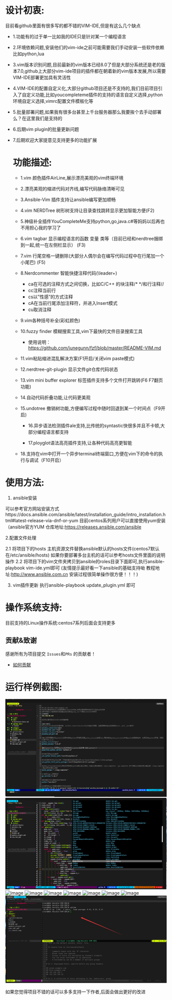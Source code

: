 # 设计初衷:
目前看github里面有很多写的都不错的VIM-IDE,但是有这么几个缺点
* 1.功能有的过于单一比如我的IDE只是针对某一个编程语言
* 2.环境依赖问题,安装他们的vim-ide之前可能需要我们手动安装一些软件依赖比如python,lua
* 3.vim版本识别问题,目前最新的vim版本已经8.0了但是大部分系统还是老的版本7.0,github上大部分vim-ide项目的插件都在朝着新的vim版本发展,所以需要VIM-IDE部署更加具有灵活性
* 4.VIM-IDE的配置自定义化,大部分github项目还是不支持的,我们目前项目引入了自定义功能,比如youcompleteme插件的支持的语言自定义选择,python环境自定义选择,vimrc配置文件模板化等
* 5.批量部署问题,如果我有很多台甚至上千台服务器那么我要挨个去手动部署么？在这里我们是支持的
* 6.后期vim plugin的批量更新问题
* 7.后期欢迎大家提意见支持更多的功能扩展



  # 功能描述:

  * 1.vim 颜色插件AirLine,展示漂亮美观的vim终端环境

  * 2.漂亮美观的缩进代码对齐线,编写代码脉络清晰可见

  * 3.Ansible-Vim 插件支持让ansible编写更加顺畅

  * 4.vim NERDTree 树形树支持让目录查找跳转显示更加智能方便(F2)

  * 5.神级补全插件YouCompleteMe支持python,go,java.c#等妈妈以后再也不用担心我的学习了

  * 6.vim tagbar 显示编程语言的函数 变量 类等（目前已经和nerdtree捆绑到一起,统一在左侧栏显示） (F3)

  * 7.vim 行尾空格一键删除(大部分人偶尔会在编写代码过程中在行尾加一个小尾巴) (F5)

  * 8.Nerdcommenter 智能快捷注释代码(\leader+)
    * <leader>ca在可选的注释方式之间切换，比如C/C++ 的块注释/* */和行注释//
    * <leader>cc注释当前行
    * <leader>cs以”性感”的方式注释
    * <leader>cA在当前行尾添加注释符，并进入Insert模式
    * <leader>cu取消注释

  * 9.vim各种括号补全(彩虹颜色)

  * 10.fuzzy finder 模糊搜索工具,vim下最快的文件目录搜索工具
    * 使用说明：https://github.com/junegunn/fzf/blob/master/README-VIM.md

  * 11.vim粘贴缩进混乱解决方案(F1开启/关闭vim paste模式)

  * 12.nerdtree-git-plugin 显示文件git仓库代码状态

  * 13.vim mini buffer explorer 标签插件支持多个文件打开跳转(F6 F7翻页功能)

  * 14.自动代码折叠功能,让代码更美观

  * 15.undotree 撤销树功能,方便编写过程中随时回退到某一个时间点（F9开启)

	* 16.异步语法检测插件ale支持,比传统的syntastic快很多并且不卡顿,大部分编程语言都支持

	* 17.ployglot语法高亮插件支持,让各种代码高亮更智能

  * 18.支持在vim中打开一个异步terminal终端窗口,方便在vim下的命令的执行与调试（F10开启）


# 使用方法:
1. ansible安装

可以参考官方网站安装方式https://docs.ansible.com/ansible/latest/installation_guide/intro_installation.html#latest-release-via-dnf-or-yum
目前centos系列用户可以直接使用yum安装（ansible官方YUM 仓库地址:https://releases.ansible.com/ansible

2.配置文件处理

2.1 将项目下的hosts 主机资源文件替换ansible默认的hosts文件(centos7默认在/etc/ansible/hosts)
如果你要部署多台主机的话可以参考hosts文件里面的说明操作
2.2 将项目下的vim文件夹拷贝到ansible的roles目录下面即可,执行ansible-playbook vim-ide.yml即可
(友情提示最好看一下ansible的基础支持呦  教程地址:http://www.ansible.com.cn  安装过程很简单操作很方便！！！)

3. vim插件更新
执行ansible-playbook update_plugin.yml 即可


# 操作系统支持:
目前支持的Linux操作系统:centos7系列后面会支持更多


## 贡献&致谢

感谢所有为项目提交 `Issues`和`PRs` 的贡献者！

- [如何贡献](doc/HowToContribute.md)


# 运行样例截图:
![image](https://github.com/Hello-Linux/Ansible-VIM-IDE/raw/master/images/example1.png)
![image](https://github.com/Hello-Linux/Ansible-VIM-IDE/raw/master/images/example2.png)
![image](https://github.com/Hello-Linux/Ansible-VIM-IDE/raw/master/images/example3.png)
![image](https://github.com/Hello-Linux/Ansible-VIM-IDE/raw/master/images/example4.png)
![image](https://github.com/Hello-Linux/Ansible-VIM-IDE/raw/master/images/example5.png)
![image](https://github.com/Hello-Linux/Ansible-VIM-IDE/raw/master/images/example6.png)
![image](https://github.com/Hello-Linux/Ansible-VIM-IDE/raw/master/images/example7.png)
![image](https://github.com/Hello-Linux/Ansible-VIM-IDE/raw/master/images/example8.png)
![image](https://github.com/Hello-Linux/Ansible-VIM-IDE/raw/master/images/example11.png)
![image](https://github.com/Hello-Linux/Ansible-VIM-IDE/raw/master/images/example12.png)

如果您觉得项目不错的话可以多多支持一下作者,后面会做出更好的改进
<div align="center">
<img src="https://github.com/Hello-Linux/Ansible-VIM-IDE/raw/master/images/example9.png" alt=""/>
<img src="https://github.com/Hello-Linux/Ansible-VIM-IDE/raw/master/images/example10.png" alt=""/><br>
</div>

